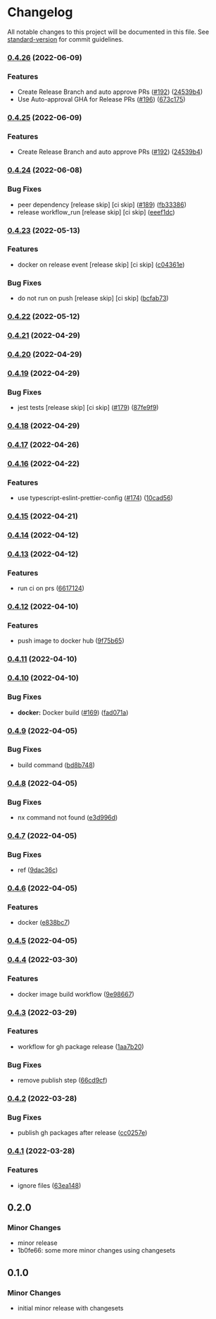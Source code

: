 # Changelog

All notable changes to this project will be documented in this file. See [standard-version](https://github.com/conventional-changelog/standard-version) for commit guidelines.

### [0.4.26](https://github.com/vsramalwan/sample-monorepo/compare/0.4.24...0.4.26) (2022-06-09)


### Features

* Create Release Branch and auto approve PRs ([#192](https://github.com/vsramalwan/sample-monorepo/issues/192)) ([24539b4](https://github.com/vsramalwan/sample-monorepo/commit/24539b42a2a67e66ff3e02a79d8a89cd8423a8d3))
* Use Auto-approval GHA for Release PRs ([#196](https://github.com/vsramalwan/sample-monorepo/issues/196)) ([673c175](https://github.com/vsramalwan/sample-monorepo/commit/673c175c0ab2be360731bbd8681cee5e4ed4b8a7))

### [0.4.25](https://github.com/vsramalwan/sample-monorepo/compare/0.4.24...0.4.25) (2022-06-09)


### Features

* Create Release Branch and auto approve PRs ([#192](https://github.com/vsramalwan/sample-monorepo/issues/192)) ([24539b4](https://github.com/vsramalwan/sample-monorepo/commit/24539b42a2a67e66ff3e02a79d8a89cd8423a8d3))

### [0.4.24](https://github.com/vsramalwan/sample-monorepo/compare/0.4.23...0.4.24) (2022-06-08)


### Bug Fixes

* peer dependency [release skip] [ci skip] ([#189](https://github.com/vsramalwan/sample-monorepo/issues/189)) ([fb33386](https://github.com/vsramalwan/sample-monorepo/commit/fb33386af79a6e7d9122a906415de087bf94e4d3))
* release workflow_run [release skip] [ci skip] ([eeef1dc](https://github.com/vsramalwan/sample-monorepo/commit/eeef1dc932d0a9d5b86791ff3015f9c938852caf))

### [0.4.23](https://github.com/vsramalwan/sample-monorepo/compare/0.4.22...0.4.23) (2022-05-13)


### Features

* docker on release event  [release skip] [ci skip] ([c04361e](https://github.com/vsramalwan/sample-monorepo/commit/c04361e695f5b97a32eb0a34dbccad38e701eef7))


### Bug Fixes

* do not run on push [release skip] [ci skip] ([bcfab73](https://github.com/vsramalwan/sample-monorepo/commit/bcfab738603753d30b154bc787f53c2886143ea8))

### [0.4.22](https://github.com/vsramalwan/sample-monorepo/compare/0.4.21...0.4.22) (2022-05-12)

### [0.4.21](https://github.com/vsramalwan/sample-monorepo/compare/0.4.20...0.4.21) (2022-04-29)

### [0.4.20](https://github.com/vsramalwan/sample-monorepo/compare/0.4.19...0.4.20) (2022-04-29)

### [0.4.19](https://github.com/vsramalwan/sample-monorepo/compare/0.4.18...0.4.19) (2022-04-29)


### Bug Fixes

* jest tests [release skip] [ci skip] ([#179](https://github.com/vsramalwan/sample-monorepo/issues/179)) ([87fe9f9](https://github.com/vsramalwan/sample-monorepo/commit/87fe9f97f3119b63fe091b65e431d9070f575e5a))

### [0.4.18](https://github.com/vsramalwan/sample-monorepo/compare/0.4.17...0.4.18) (2022-04-29)

### [0.4.17](https://github.com/vsramalwan/sample-monorepo/compare/0.4.16...0.4.17) (2022-04-26)

### [0.4.16](https://github.com/vsramalwan/sample-monorepo/compare/0.4.15...0.4.16) (2022-04-22)


### Features

* use typescript-eslint-prettier-config ([#174](https://github.com/vsramalwan/sample-monorepo/issues/174)) ([10cad56](https://github.com/vsramalwan/sample-monorepo/commit/10cad566bbdc53ed19cfd6f5b5f18a1ef7316e40))

### [0.4.15](https://github.com/vsramalwan/sample-monorepo/compare/0.4.14...0.4.15) (2022-04-21)

### [0.4.14](https://github.com/vsramalwan/sample-monorepo/compare/0.4.13...0.4.14) (2022-04-12)

### [0.4.13](https://github.com/vsramalwan/sample-monorepo/compare/0.4.12...0.4.13) (2022-04-12)


### Features

* run ci on prs ([6617124](https://github.com/vsramalwan/sample-monorepo/commit/6617124c3f1e6cf045fb9ea203388122497f8d17))

### [0.4.12](https://github.com/vsramalwan/sample-monorepo/compare/0.4.11...0.4.12) (2022-04-10)


### Features

* push image to docker hub ([9f75b65](https://github.com/vsramalwan/sample-monorepo/commit/9f75b65869576af741bac0670e592c1a4a6bfd32))

### [0.4.11](https://github.com/vsramalwan/sample-monorepo/compare/0.4.10...0.4.11) (2022-04-10)

### [0.4.10](https://github.com/vsramalwan/sample-monorepo/compare/0.4.9...0.4.10) (2022-04-10)


### Bug Fixes

* **docker:** Docker build ([#169](https://github.com/vsramalwan/sample-monorepo/issues/169)) ([fad071a](https://github.com/vsramalwan/sample-monorepo/commit/fad071acdb50288f69d32e750aaed00629834fcd))

### [0.4.9](https://github.com/vsramalwan/sample-monorepo/compare/0.4.8...0.4.9) (2022-04-05)


### Bug Fixes

* build command ([bd8b748](https://github.com/vsramalwan/sample-monorepo/commit/bd8b74801b19389cdd619d92119e0fa6bd1fecc8))

### [0.4.8](https://github.com/vsramalwan/sample-monorepo/compare/0.4.7...0.4.8) (2022-04-05)


### Bug Fixes

* nx command not found ([e3d996d](https://github.com/vsramalwan/sample-monorepo/commit/e3d996dee6c9f8259a47729005249f6fc5c657b5))

### [0.4.7](https://github.com/vsramalwan/sample-monorepo/compare/0.4.6...0.4.7) (2022-04-05)


### Bug Fixes

* ref ([9dac36c](https://github.com/vsramalwan/sample-monorepo/commit/9dac36ccf2c627a511be795eb34fc673f6aea3fe))

### [0.4.6](https://github.com/vsramalwan/sample-monorepo/compare/0.4.5...0.4.6) (2022-04-05)


### Features

* docker ([e838bc7](https://github.com/vsramalwan/sample-monorepo/commit/e838bc7189fa571dbe516fe308f25f349a68ae0c))

### [0.4.5](https://github.com/vsramalwan/sample-monorepo/compare/0.4.4...0.4.5) (2022-04-05)

### [0.4.4](https://github.com/vsramalwan/sample-monorepo/compare/0.4.3...0.4.4) (2022-03-30)


### Features

* docker image build workflow ([9e98667](https://github.com/vsramalwan/sample-monorepo/commit/9e98667e87a68259a5883e0b5a10669905a6eeaf))

### [0.4.3](https://github.com/vsramalwan/sample-monorepo/compare/0.4.2...0.4.3) (2022-03-29)


### Features

* workflow for gh package release ([1aa7b20](https://github.com/vsramalwan/sample-monorepo/commit/1aa7b2074f9432b7eeb83d6e3c646a51004f961c))


### Bug Fixes

* remove publish step ([66cd9cf](https://github.com/vsramalwan/sample-monorepo/commit/66cd9cfb8cbbd95c850dd55b077d2a6cb40f099f))

### [0.4.2](https://github.com/vsramalwan/sample-monorepo/compare/v0.4.1...v0.4.2) (2022-03-28)


### Bug Fixes

* publish gh packages after release ([cc0257e](https://github.com/vsramalwan/sample-monorepo/commit/cc0257ea6d542e2e3e92ba11a4d26ec048229f16))

### [0.4.1](https://github.com/vsramalwan/sample-monorepo/compare/v0.4.0...v0.4.1) (2022-03-28)


### Features

* ignore files ([63ea148](https://github.com/vsramalwan/sample-monorepo/commit/63ea14898d1c893f96501838497698a085631f5f))

## 0.2.0

### Minor Changes

- minor release
- 1b0fe66: some more minor changes using changesets

## 0.1.0

### Minor Changes

- initial minor release with changesets
